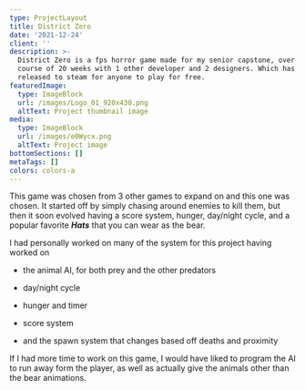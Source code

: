 ```yaml
---
type: ProjectLayout
title: District Zero
date: '2021-12-24'
client: ''
description: >-
  District Zero is a fps horror game made for my senior capstone, over about the
  course of 20 weeks with 1 other developer and 2 designers. Which has been
  released to steam for anyone to play for free.
featuredImage:
  type: ImageBlock
  url: /images/Logo_01_920x430.png
  altText: Project thumbnail image
media:
  type: ImageBlock
  url: /images/e0Wycx.png
  altText: Project image
bottomSections: []
metaTags: []
colors: colors-a
---
```

This game was chosen from 3 other games to expand on and this one was chosen. It started off by simply chasing around enemies to kill them, but then it soon evolved having a score system, hunger, day/night cycle, and a popular favorite ***Hats*** that you can wear as the bear.

I had personally worked on many of the system for this project having worked on

*   the animal AI, for both prey and the other predators

*   day/night cycle

*   hunger and timer

*   score system

*   and the spawn system that changes based off deaths and proximity

If I had more time to work on this game, I would have liked to program the AI to run away form the player, as well as actually give the animals other than the bear animations.


